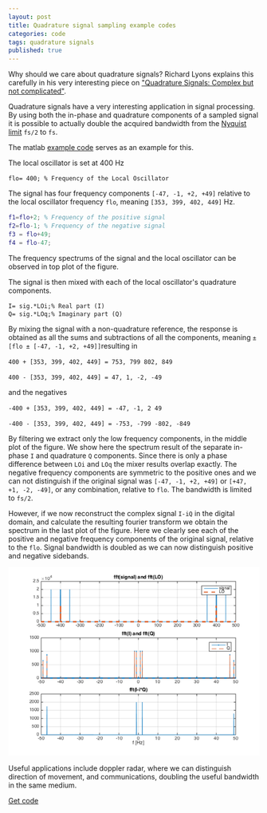 ```yaml
---
layout: post
title: Quadrature signal sampling example codes
categories: code
tags: quadrature signals
published: true
---
```


Why should we care about quadrature signals?
Richard Lyons explains this carefully in his very interesting piece on ["Quadrature Signals: Complex but not complicated"](https://www.ieee.li/pdf/essay/quadrature_signals.pdf).

Quadrature signals have a very interesting application in signal processing.
By using both the in-phase and quadrature components of a sampled signal it is possible to actually double the acquired bandwidth from the [Nyquist limit](https://en.wikipedia.org/wiki/Nyquist_frequency) `fs/2` to `fs`.

The matlab [example code](fft_quadrature.m) serves as an example for this.

The local oscillator is set at 400 Hz

```
flo= 400; % Frequency of the Local Oscillator
```

The signal has four frequency components `[-47, -1, +2, +49]` relative to the local oscillator frequency `flo`, meaning `[353, 399, 402, 449]` Hz.

```matlab
f1=flo+2; % Frequency of the positive signal
f2=flo-1; % Frequency of the negative signal
f3 = flo+49;
f4 = flo-47;
```

The frequency spectrums of the signal and the local oscillator can be observed in top plot of the figure.


The signal is then mixed with each of the local oscillator's quadrature components.

```
I= sig.*LOi;% Real part (I)
Q= sig.*LOq;% Imaginary part (Q)
```

By mixing the signal with a non-quadrature reference, the response is obtained as all the sums and subtractions of all the components, meaning
`±[flo ± [-47, -1, +2, +49]]`resulting in

`400 + [353, 399, 402, 449] = 753, 799 802, 849`

`400 - [353, 399, 402, 449] = 47, 1, -2, -49`

and the negatives

`-400 + [353, 399, 402, 449] = -47, -1, 2 49`

`-400 - [353, 399, 402, 449] = -753, -799 -802, -849`

By filtering we extract only the low frequency components, in the middle plot of the figure.
We show here the spectrum result of the separate in-phase `I` and quadrature `Q` components.
Since there is only a phase difference between `LOi` and `LOq` the mixer results overlap exactly.
The negative frequency components are symmetric to the positive ones and we can not distinguish if the original signal was `[-47, -1, +2, +49]` or `[+47, +1, -2, -49]`, or any combination, relative to `flo`.
The bandwidth is limited to `fs/2`.

However, if we now reconstruct the complex signal `I-iQ` in the digital domain, and calculate the resulting fourier transform we obtain the spectrum in the last plot of the figure.
Here we clearly see each of the positive and negative frequency components of the original signal, relative to the `flo`.
Signal bandwidth is doubled as we can now distinguish positive and negative sidebands.


![fft quadrature figure](/images/20170507-fft_quadrature.png)

Useful applications include doppler radar, where we can distinguish direction of movement, and communications, doubling the useful bandwidth in the same medium.

[Get code](https://github.com/daguiam/fft_quadrature_example)
